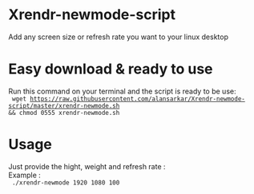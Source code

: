 # Xrendr-newmode-script
Add any screen size or refresh rate  you want to your linux desktop

# Easy download & ready to use 
Run this command on your terminal and the script is ready to be use: <br>
 <code> wget https://raw.githubusercontent.com/alansarkar/Xrendr-newmode-script/master/xrendr-newmode.sh  && chmod 0555  xrendr-newmode.sh </code> <br>

# Usage 
Just provide the hight, weight and refresh rate :<br>
Example : <br>
<code> ./xrendr-newmode 1920 1080 100  </code>
